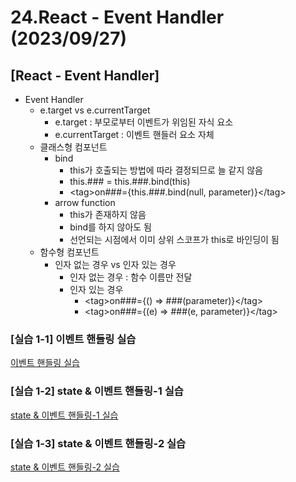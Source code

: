 # 24.React - Event Handler (2023/09/27)

## [React - Event Handler]

- Event Handler
  - e.target vs e.currentTarget
    - e.target : 부모로부터 이벤트가 위임된 자식 요소
    - e.currentTarget : 이벤트 핸들러 요소 자체
  - 클래스형 컴포넌트
    - bind
      - this가 호출되는 방법에 따라 결정되므로 늘 같지 않음
      - this.### = this.###.bind(this)
      - \<tag>on###={this.###.bind(null, parameter)}\</tag>
    - arrow function
      - this가 존재하지 않음
      - bind를 하지 않아도 됨
      - 선언되는 시점에서 이미 상위 스코프가 this로 바인딩이 됨
  - 함수형 컴포넌트
    - 인자 없는 경우 vs 인자 있는 경우
      - 인자 없는 경우 : 함수 이름만 전달
      - 인자 있는 경우
        - \<tag>on###={() => ###(parameter)}\</tag>
        - \<tag>on###={(e) => ###(e, parameter)}\</tag>

### \[실습 1-1] 이벤트 핸들링 실습

[이벤트 핸들링 실습](./src/ex/Handler_ex.js)

### \[실습 1-2] state & 이벤트 핸들링-1 실습

[state & 이벤트 핸들링-1 실습](./src/FontColor.js)

### \[실습 1-3] state & 이벤트 핸들링-2 실습

[state & 이벤트 핸들링-2 실습](./src/None.js)
